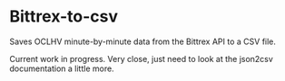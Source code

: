 # Bittrex-to-csv
Saves OCLHV minute-by-minute data from the Bittrex API to a CSV file.

Current work in progress. Very close, just need to look at the json2csv documentation a little more.